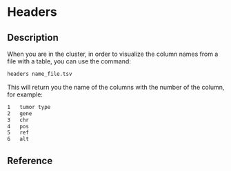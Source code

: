 # Headers

## Description

When you are in the cluster, in order to visualize the column names from a file with a table, you can use the command:
```bash
headers name_file.tsv
```

This will return you the name of the columns with the number of the column, for example:

```bash
1	tumor type
2	gene
3	chr
4	pos
5	ref
6   alt

```


## Reference
